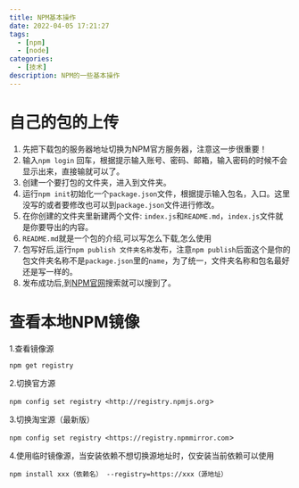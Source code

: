 ```yaml
---
title: NPM基本操作
date: 2022-04-05 17:21:27
tags:
  - [npm]
  - [node]
categories:
  - [技术]
description: NPM的一些基本操作
---
```


# 自己的包的上传

1.  先把下载包的服务器地址切换为NPM官方服务器，注意这一步很重要！
2.  输入`npm login` 回车，根据提示输入账号、密码、邮箱，输入密码的时候不会显示出来，直接输就可以了。
3.  创建一个要打包的文件夹，进入到文件夹。
4.  运行`npm init`初始化一个`package.json`文件，根据提示输入包名，入口。这里没写的或者要修改也可以到`package.json`文件进行修改。
5.  在你创建的文件夹里新建两个文件: `index.js`和`README.md`，`index.js`文件就是你要导出的内容。
6.  `README.md`就是一个包的介绍,可以写怎么下载,怎么使用
7.  包写好后,运行`npm publish 文件夹名称`发布，注意`npm publish`后面这个是你的包文件夹名称不是`package.json`里的`name`，为了统一，文件夹名称和包名最好还是写一样的。
8.  发布成功后,到[NPM官网](https://www.npmjs.com/)搜索就可以搜到了。

# 查看本地NPM镜像

1.查看镜像源

`npm get registry`

2.切换官方源

`npm config set registry <http://registry.npmjs.org`>

3.切换淘宝源（最新版）

`npm config set registry <https://registry.npmmirror.com`>

4.使用临时镜像源，当安装依赖不想切换源地址时，仅安装当前依赖可以使用

`npm install xxx（依赖名） --registry=https://xxx（源地址）`

